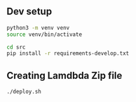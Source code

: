 ## Dev setup

```sh
python3 -m venv venv
source venv/bin/activate

cd src
pip install -r requirements-develop.txt
```


## Creating Lamdbda Zip file
```sh
./deploy.sh
```
